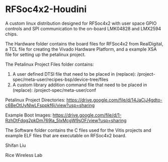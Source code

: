 # RFSoc4x2-Houdini
A custom linux distribution designed for RFSoc4x2 with user space GPIO controls and SPI communication to the on-board LMK04828 and LMX2594 chips.

The Hardware folder contains the board files for RFSoc4x2 from RealDigital, a TCL file for creating the Vivado Hardware Platform, and a example XSA file for setting up the petalinux project.

The Petalinux Project Files folder contains:
1. A user defined DTSI file that need to be placed in (replace): <project-root-dir>/project-spec/meta-user/recipes-bsp/device-tree/files
2. A custom library addition command file that need to be placed in (replace): <project-root-dir>/project-spec/meta-user/conf

Petalinux Project Directories: https://drive.google.com/file/d/14JaCjJ4gdto-c6BeOtUyNlwLFsppkf6j/view?usp=sharing

Example Boot Images: https://drive.google.com/file/d/1-RzhDtFdqg2pkDm769la_5lxMcgW9sOF/view?usp=sharing

The Software folder contains the C files used for the Vitis projects and example ELF files that are executable on RFSoc4x2 board. 


Shifan Liu

Rice Wireless Lab
